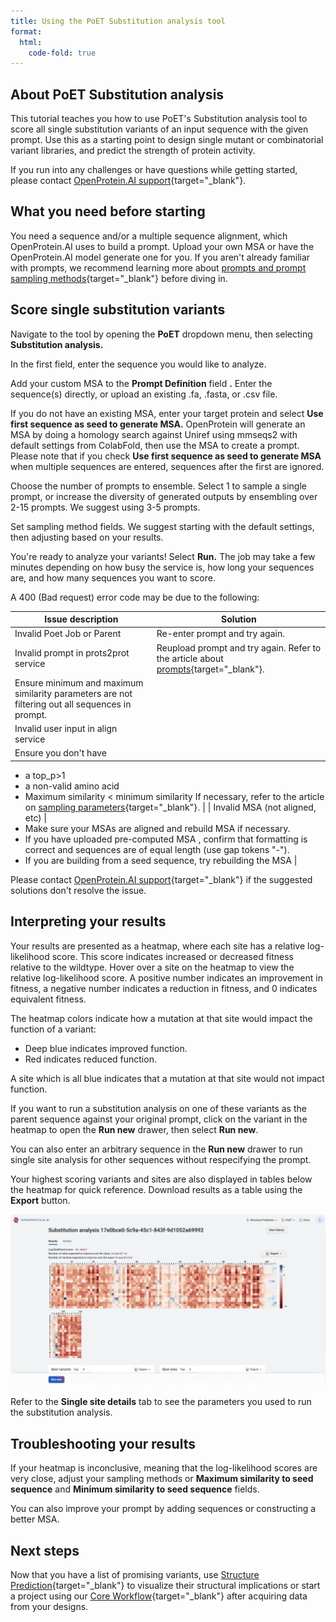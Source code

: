 ```yaml
---
title: Using the PoET Substitution analysis tool
format:
  html:
    code-fold: true
---
```


## About PoET Substitution analysis

This tutorial teaches you how to use PoET's Substitution analysis tool to score all single substitution variants of an input sequence with the given prompt. Use this as a starting point to design single mutant or combinatorial variant libraries, and predict the strength of protein activity.

If you run into any challenges or have questions while getting started, please contact [OpenProtein.AI support](https://www.openprotein.ai/contact){target="_blank"}.

## What you need before starting

You need a sequence and/or a multiple sequence alignment, which OpenProtein.AI uses to build a prompt. Upload your own MSA or have the OpenProtein.AI model generate one for you. If you aren't already familiar with prompts, we recommend learning more about [prompts and prompt sampling methods](/prompts){target="_blank"} before diving in.

## Score single substitution variants

Navigate to the tool by opening the **PoET** dropdown menu, then selecting **Substitution analysis.**

In the first field, enter the sequence you would like to analyze.

Add your custom MSA to the **Prompt Definition** field **.** Enter the sequence(s) directly, or upload an existing .fa, .fasta, or .csv file.

If you do not have an existing MSA, enter your target protein and select **Use first sequence as seed to generate MSA.** OpenProtein will generate an MSA by doing a homology search against Uniref using mmseqs2 with default settings from ColabFold, then use the MSA to create a prompt. Please note that if you check **Use first sequence as seed to generate MSA** when multiple sequences are entered, sequences after the first are ignored.

Choose the number of prompts to ensemble. Select 1 to sample a single prompt, or increase the diversity of generated outputs by ensembling over 2-15 prompts. We suggest using 3-5 prompts.

Set sampling method fields. We suggest starting with the default settings, then adjusting based on your results.

You're ready to analyze your variants! Select **Run.** The job may take a few minutes depending on how busy the service is, how long your sequences are, and how many sequences you want to score.

A 400 (Bad request) error code may be due to the following:

| **Issue description** | **Solution** |
| --- | --- |
| Invalid Poet Job or Parent | Re-enter prompt and try again. |
| Invalid prompt in prots2prot service | Reupload prompt and try again. Refer to the article about [prompts](/prompts){target="_blank"}.
Ensure minimum and maximum similarity parameters are not filtering out all sequences in prompt. |
| Invalid user input in align service
 | Ensure you don't have
- a top\_p\>1
- a non-valid amino acid
- Maximum similarity \< minimum similarity
If necessary, refer to the article on [sampling parameters](/prompts){target="_blank"}. |
| Invalid MSA (not aligned, etc) |
- Make sure your MSAs are aligned and rebuild MSA if necessary.
- If you have uploaded pre-computed MSA , confirm that formatting is correct and sequences are of equal length (use gap tokens "-").
- If you are building from a seed sequence, try rebuilding the MSA
 |

Please contact [OpenProtein.AI support](https://www.openprotein.ai/contact){target="_blank"} if the suggested solutions don't resolve the issue.

## Interpreting your results

Your results are presented as a heatmap, where each site has a relative log-likelihood score. This score indicates increased or decreased fitness relative to the wildtype. Hover over a site on the heatmap to view the relative log-likelihood score. A positive number indicates an improvement in fitness, a negative number indicates a reduction in fitness, and 0 indicates equivalent fitness.

The heatmap colors indicate how a mutation at that site would impact the function of a variant:

- Deep blue indicates improved function.
- Red indicates reduced function.

A site which is all blue indicates that a mutation at that site would not impact function.

If you want to run a substitution analysis on one of these variants as the parent sequence against your original prompt, click on the variant in the heatmap to open the **Run new** drawer, then select **Run new**.

You can also enter an arbitrary sequence in the **Run new** drawer to run single site analysis for other sequences without respecifying the prompt.

Your highest scoring variants and sites are also displayed in tables below the heatmap for quick reference. Download results as a table using the **Export** button.

![](../img/sub-analysis-1.png)

Refer to the **Single site details** tab to see the parameters you used to run the substitution analysis.

## Troubleshooting your results

If your heatmap is inconclusive, meaning that the log-likelihood scores are very close, adjust your sampling methods or **Maximum similarity to seed sequence** and **Minimum similarity to seed sequence** fields.

You can also improve your prompt by adding sequences or constructing a better MSA.

## Next steps

Now that you have a list of promising variants, use [Structure Prediction](/structure-prediction){target="_blank"} to visualize their structural implications or start a project using our [Core Workflow](/core){target="_blank"} after acquiring data from your designs.